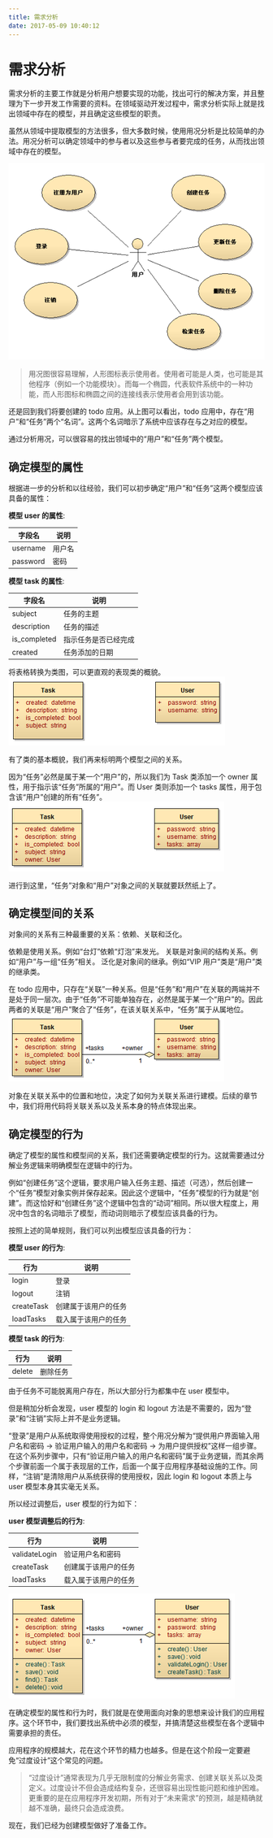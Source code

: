 ```yaml
---
title: 需求分析
date: 2017-05-09 10:40:12
---
```

# 需求分析
需求分析的主要工作就是分析用户想要实现的功能，找出可行的解决方案，并且整理为下一步开发工作需要的资料。在领域驱动开发过程中，需求分析实际上就是找出领域中存在的模型，并且确定这些模型的职责。

虽然从领域中提取模型的方法很多，但大多数时候，使用用况分析是比较简单的办法。用况分析可以确定领域中的参与者以及这些参与者要完成的任务，从而找出领域中存在的模型。

![](media/14944061989865.png)

>用况图很容易理解，人形图标表示使用者。使用者可能是人类，也可能是其他程序（例如一个功能模块）。而每一个椭圆，代表软件系统中的一种功能，而人形图标和椭圆之间的连接线表示使用者会用到该功能。

还是回到我们将要创建的 todo 应用。从上图可以看出，todo 应用中，存在“用户”和“任务”两个“名词”。这两个名词暗示了系统中应该存在与之对应的模型。

通过分析用况，可以很容易的找出领域中的“用户”和“任务”两个模型。

## 确定模型的属性

根据进一步的分析和以往经验，我们可以初步确定“用户”和“任务”这两个模型应该具备的属性：

**模型 user 的属性**:

| 字段名 | 说明 |
| --- | --- |
| username | 用户名 |
| password | 密码 |

**模型 task 的属性**:

| 字段名 | 说明 |
| --- | --- |
| subject | 任务的主题 |
| description | 任务的描述 |
| is_completed | 指示任务是否已经完成 |
| created | 任务添加的日期 |

将表格转换为类图，可以更直观的表现类的概貌。
![](media/14944070943957.png)

有了类的基本概貌，我们再来标明两个模型之间的关系。

因为“任务”必然是属于某一个“用户”的，所以我们为 Task 类添加一个 owner 属性，用于指示该“任务”所属的“用户”。而 User 类则添加一个 tasks 属性，用于包含该“用户”创建的所有“任务”。
![](media/14944071134141.png)

进行到这里，“任务”对象和“用户”对象之间的关联就要跃然纸上了。

## 确定模型间的关系
对象间的关系有三种最重要的关系：依赖、关联和泛化。

依赖是使用关系。例如“台灯”依赖“灯泡”来发光。
关联是对象间的结构关系。例如“用户”与一组“任务”相关。
泛化是对象间的继承。例如“VIP 用户”类是“用户”类的继承类。

在 todo 应用中，只存在“关联”一种关系。但是“任务”和“用户”在关联的两端并不是处于同一层次。由于“任务”不可能单独存在，必然是属于某一个“用户”的。因此两者的关联是“用户”聚合了“任务”，在该关联关系中，“任务”属于从属地位。
![](media/14944071727892.png)

对象在关联关系中的位置和地位，决定了如何为关联关系进行建模。后续的章节中，我们将用代码将关联关系以及关系本身的特点体现出来。

## 确定模型的行为
确定了模型的属性和模型间的关系，我们还需要确定模型的行为。这就需要通过分解业务逻辑来明确模型在逻辑中的行为。

例如“创建任务”这个逻辑，要求用户输入任务主题、描述（可选），然后创建一个“任务”模型对象实例并保存起来。因此这个逻辑中，“任务”模型的行为就是“创建”。而这恰好和“创建任务”这个逻辑中包含的“动词”相同。所以很大程度上，用况中包含的名词暗示了模型，而动词则暗示了模型应该具备的行为。

按照上述的简单规则，我们可以列出模型应该具备的行为：

**模型 user 的行为**:

| 行为 | 说明 |
| --- | --- |
| login | 登录 |
| logout	 | 注销 |
| createTask | 创建属于该用户的任务 |
| loadTasks	 |载入属于该用户的任务 |

**模型 task 的行为**:

| 行为 | 说明 |
| --- | --- |
| delete | 	删除任务 |

由于任务不可能脱离用户存在，所以大部分行为都集中在 user 模型中。

但是稍加分析会发现，user 模型的 login 和 logout 方法是不需要的，因为“登录”和“注销”实际上并不是业务逻辑。

“登录”是用户从系统取得使用授权的过程，整个用况分解为“提供用户界面输入用户名和密码 → 验证用户输入的用户名和密码 → 为用户提供授权”这样一组步骤。在这个系列步骤中，只有“验证用户输入的用户名和密码”属于业务逻辑，而其余两个步骤前面一个属于表现层的工作，后面一个属于应用程序基础设施的工作。同样，“注销”是清除用户从系统获得的使用授权，因此 login 和 logout 本质上与 user 模型本身其实毫无关系。

所以经过调整后，user 模型的行为如下：

**user 模型调整后的行为**:

| 行为 | 说明 |
| --- | --- |
| validateLogin | 验证用户名和密码 |
| createTask | 创建属于该用户的任务 |
| loadTasks |	载入属于该用户的任务 |

![](media/14944283479060.png)


在确定模型的属性和行为时，我们就是在使用面向对象的思想来设计我们的应用程序。这个环节中，我们要找出系统中必须的模型，并搞清楚这些模型在各个逻辑中需要承担的责任。

应用程序的规模越大，花在这个环节的精力也越多。但是在这个阶段一定要避免“过度设计”这个常见的问题。

>“过度设计”通常表现为几乎无限制度的分解业务需求、创建关联关系以及类定义。过度设计不但会造成结构复杂，还很容易出现性能问题和维护困难。更重要的是在应用程序开发初期，所有对于“未来需求”的预测，越是精确就越不准确，最终只会造成浪费。

现在，我们已经为创建模型做好了准备工作。

